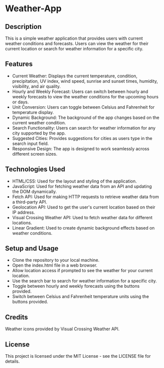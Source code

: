 # Weather-App

## Description
This is a simple weather application that provides users with current weather conditions and forecasts. Users can view the weather for their current location or search for weather information for a specific city.

## Features

- Current Weather: Displays the current temperature, condition, precipitation, UV index, wind speed, sunrise and sunset times, humidity, visibility, and air quality.
- Hourly and Weekly Forecast: Users can switch between hourly and weekly forecasts to view the weather conditions for the upcoming hours or days.
- Unit Conversion: Users can toggle between Celsius and Fahrenheit for temperature display.
- Dynamic Background: The background of the app changes based on the current weather condition.
- Search Functionality: Users can search for weather information for any city supported by the app.
- Suggested Cities: Provides suggestions for cities as users type in the search input field.
- Responsive Design: The app is designed to work seamlessly across different screen sizes.

## Technologies Used

- HTML/CSS: Used for the layout and styling of the application.
- JavaScript: Used for fetching weather data from an API and updating the DOM dynamically.
- Fetch API: Used for making HTTP requests to retrieve weather data from a third-party API.
- Geolocation API: Used to get the user's current location based on their IP address.
- Visual Crossing Weather API: Used to fetch weather data for different locations.
- Linear Gradient: Used to create dynamic background effects based on weather conditions.

## Setup and Usage

- Clone the repository to your local machine.
- Open the index.html file in a web browser.
- Allow location access if prompted to see the weather for your current location.
- Use the search bar to search for weather information for a specific city.
- Toggle between hourly and weekly forecasts using the buttons provided.
- Switch between Celsius and Fahrenheit temperature units using the buttons provided.

## Credits

Weather icons provided by Visual Crossing Weather API.

## License
This project is licensed under the MIT License - see the LICENSE file for details.
